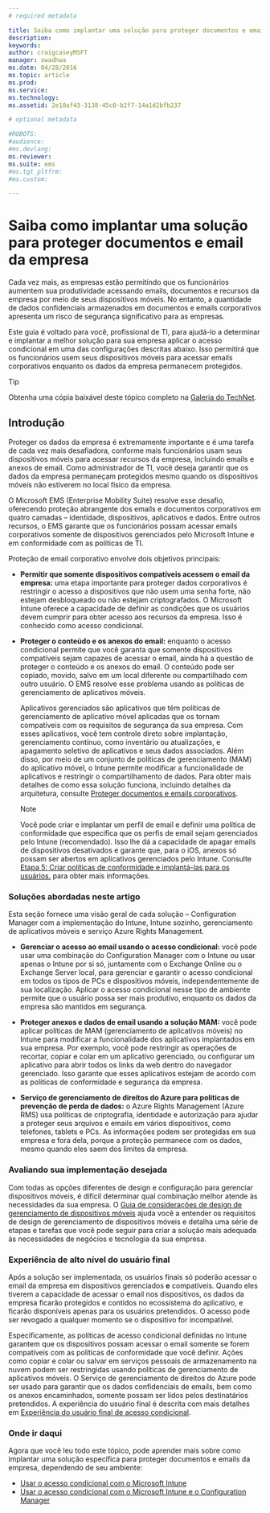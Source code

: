 ```yaml
---
# required metadata

title: Saiba como implantar uma solução para proteger documentos e email da empresa
description:
keywords:
author: craigcaseyMSFT
manager: swadhwa
ms.date: 04/28/2016
ms.topic: article
ms.prod:
ms.service:
ms.technology:
ms.assetid: 2e10af43-3138-45c0-b2f7-14a1d2bfb237

# optional metadata

#ROBOTS:
#audience:
#ms.devlang:
ms.reviewer: 
ms.suite: ems
#ms.tgt_pltfrm:
#ms.custom:

---
```


# Saiba como implantar uma solução para proteger documentos e email da empresa
Cada vez mais, as empresas estão permitindo que os funcionários aumentem sua produtividade acessando emails, documentos e recursos da empresa por meio de seus dispositivos móveis. No entanto, a quantidade de dados confidenciais armazenados em documentos e emails corporativos apresenta um risco de segurança significativo para as empresas.

Este guia é voltado para você, profissional de TI, para ajudá-lo a determinar e implantar a melhor solução para sua empresa aplicar o acesso condicional em uma das configurações descritas abaixo. Isso permitirá que os funcionários usem seus dispositivos móveis para acessar emails corporativos enquanto os dados da empresa permanecem protegidos.

> [!TIP]
> Obtenha uma cópia baixável deste tópico completo na [Galeria do TechNet](https://gallery.technet.microsoft.com/Deploying-Enterprise-16499404).

## Introdução
Proteger os dados da empresa é extremamente importante e é uma tarefa de cada vez mais desafiadora, conforme mais funcionários usam seus dispositivos móveis para acessar recursos da empresa, incluindo emails e anexos de email. Como administrador de TI, você deseja garantir que os dados da empresa permaneçam protegidos mesmo quando os dispositivos móveis não estiverem no local físico da empresa.

O Microsoft EMS (Enterprise Mobility Suite) resolve esse desafio, oferecendo proteção abrangente dos emails e documentos corporativos em quatro camadas – identidade, dispositivos, aplicativos e dados. Entre outros recursos, o EMS garante que os funcionários possam acessar emails corporativos somente de dispositivos gerenciados pelo Microsoft Intune e em conformidade com as políticas de TI.

Proteção de email corporativo envolve dois objetivos principais:

-   **Permitir que somente dispositivos compatíveis acessem o email da empresa:** uma etapa importante para proteger dados corporativos é restringir o acesso a dispositivos que não usem uma senha forte, não estejam desbloqueado ou não estejam criptografados.  O Microsoft Intune oferece a capacidade de definir as condições que os usuários devem cumprir para obter acesso aos recursos da empresa. Isso é conhecido como acesso condicional.

-   **Proteger o conteúdo e os anexos do email:** enquanto o acesso condicional permite que você garanta que somente dispositivos compatíveis sejam capazes de acessar o email, ainda há a questão de proteger o conteúdo e os anexos do email.  O conteúdo pode ser copiado, movido, salvo em um local diferente ou compartilhado com outro usuário.  O EMS resolve esse problema usando as políticas de gerenciamento de aplicativos móveis.

    Aplicativos gerenciados são aplicativos que têm políticas de gerenciamento de aplicativo móvel aplicadas que os tornam compatíveis com os requisitos de segurança da sua empresa. Com esses aplicativos, você tem controle direto sobre implantação, gerenciamento contínuo, como inventário ou atualizações, e apagamento seletivo de aplicativos e seus dados associados. Além disso, por meio de um conjunto de políticas de gerenciamento (MAM) do aplicativo móvel, o Intune permite modificar a funcionalidade de aplicativos e restringir o compartilhamento de dados. Para obter mais detalhes de como essa solução funciona, incluindo detalhes da arquitetura, consulte [Proteger documentos e emails corporativos](../Solutions/architecture-guidance-for-protecting-company-email-and-documents).

    > [!NOTE]
    > Você pode criar e implantar um perfil de email e definir uma política de conformidade que especifica que os perfis de email sejam gerenciados pelo Intune (recomendado). Isso lhe dá a capacidade de apagar emails de dispositivos desativados e garante que, para o iOS, anexos só possam ser abertos em aplicativos gerenciados pelo Intune. Consulte [Etapa 5: Criar políticas de conformidade e implantá-las para os usuários.](../Solutions/conditional-access-intune-configmgr-exchange.md) para obter mais informações.

### Soluções abordadas neste artigo
Esta seção fornece uma visão geral de cada solução – Configuration Manager com a implementação do Intune, Intune sozinho, gerenciamento de aplicativos móveis e serviço Azure Rights Management.

-   **Gerenciar o acesso ao email usando o acesso condicional:** você pode usar uma combinação do Configuration Manager com o Intune ou usar apenas o Intune por si só, juntamente com o Exchange Online ou o Exchange Server local, para gerenciar e garantir o acesso condicional em todos os tipos de PCs e dispositivos móveis, independentemente de sua localização. Aplicar o acesso condicional nesse tipo de ambiente permite que o usuário possa ser mais produtivo, enquanto os dados da empresa são mantidos em segurança.

-   **Proteger anexos e dados de email usando a solução MAM:** você pode aplicar políticas de MAM (gerenciamento de aplicativos móveis) no Intune para modificar a funcionalidade dos aplicativos implantados em sua empresa. Por exemplo, você pode restringir as operações de recortar, copiar e colar em um aplicativo gerenciado, ou configurar um aplicativo para abrir todos os links da web dentro do navegador gerenciado. Isso garante que esses aplicativos estejam de acordo com as políticas de conformidade e segurança da empresa.

-   **Serviço de gerenciamento de direitos do Azure para políticas de prevenção de perda de dados:** o Azure Rights Management (Azure RMS) usa políticas de criptografia, identidade e autorização para ajudar a proteger seus arquivos e emails em vários dispositivos, como telefones, tablets e PCs. As informações podem ser protegidas em sua empresa e fora dela, porque a proteção permanece com os dados, mesmo quando eles saem dos limites da empresa.

### Avaliando sua implementação desejada
Com todas as opções diferentes de design e configuração para gerenciar dispositivos móveis, é difícil determinar qual combinação melhor atende às necessidades da sua empresa. O [Guia de considerações de design de gerenciamento de dispositivos móveis](../Solutions/mdm-design-considerations-guide.md) ajuda você a entender os requisitos de design de gerenciamento de dispositivos móveis e detalha uma série de etapas e tarefas que você pode seguir para criar a solução mais adequada às necessidades de negócios e tecnologia da sua empresa.

### Experiência de alto nível do usuário final
Após a solução ser implementada, os usuários finais só poderão acessar o email da empresa em dispositivos gerenciados **e** compatíveis. Quando eles tiverem a capacidade de acessar o email nos dispositivos, os dados da empresa ficarão protegidos e contidos no ecossistema do aplicativo, e ficarão disponíveis apenas para os usuários pretendidos. O acesso pode ser revogado a qualquer momento se o dispositivo for incompatível.

Especificamente, as políticas de acesso condicional definidas no Intune garantem que os dispositivos possam acessar o email somente se forem compatíveis com as políticas de conformidade que você definir. Ações como copiar e colar ou salvar em serviços pessoais de armazenamento na nuvem podem ser restringidas usando políticas de gerenciamento de aplicativos móveis. O Serviço de gerenciamento de direitos do Azure pode ser usado para garantir que os dados confidenciais de emails, bem como os anexos encaminhados, somente possam ser lidos pelos destinatários pretendidos. A experiência do usuário final é descrita com mais detalhes em [Experiência do usuário final de acesso condicional](../Solutions/end-user-experience-conditional-access.md).

### Onde ir daqui
Agora que você leu todo este tópico, pode aprender mais sobre como implantar uma solução específica para proteger documentos e emails da empresa, dependendo de seu ambiente:

- [Usar o acesso condicional com o Microsoft Intune](../Solutions/conditional-access-intune.md)
- [Usar o acesso condicional com o Microsoft Intune e o Configuration Manager](../Solutions/conditional-access-intune-configmgr.md)


<!--HONumber=Apr16_HO2-->


